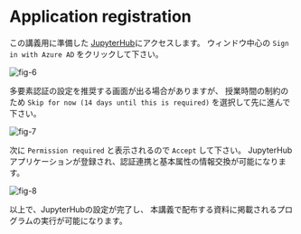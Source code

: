 # Application registration

この講義用に準備した
[JupyterHub](https://http://cloudedu-jhub.japaneast.cloudapp.azure.com/)にアクセスします。
ウィンドウ中心の `Sign in with Azure AD` をクリックして下さい。

![fig-6](./fig-6.png)

多要素認証の設定を推奨する画面が出る場合がありますが、
授業時間の制約のため `Skip for now (14 days until this is required)` を選択して先に進んで下さい。

![fig-7](./fig-7.png)

次に `Permission required` と表示されるので `Accept` して下さい。
JupyterHubアプリケーションが登録され、認証連携と基本属性の情報交換が可能になります。

![fig-8](./fig-8.png)

以上で、JupyterHubの設定が完了し、
本講義で配布する資料に掲載されるプログラムの実行が可能になります。